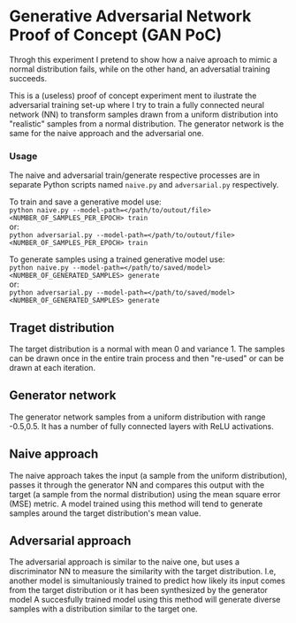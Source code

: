 # Generative Adversarial Network Proof of Concept (GAN PoC)
Throgh this experiment I pretend to show how a naive aproach to mimic a
normal distribution fails, while on the other hand, an adversatial training succeeds.

This is a (useless) proof of concept experiment ment to ilustrate the adversarial training
set-up where I try to train a fully connected neural network (NN) to transform samples
drawn from a uniform distribution into "realistic" samples from a normal distribution.
The generator network is the same for the naive approach and the adversarial one.

### Usage
The naive and adversarial train/generate respective processes are in separate Python
scripts named `naive.py` and `adversarial.py` respectively.

To train and save a generative model use:  
`python naive.py --model-path=</path/to/outout/file> <NUMBER_OF_SAMPLES_PER_EPOCH> train`  
or:  
`python adversarial.py --model-path=</path/to/outout/file> <NUMBER_OF_SAMPLES_PER_EPOCH> train`

To generate samples using a trained generative model use:  
`python naive.py --model-path=</path/to/saved/model> <NUMBER_OF_GENERATED_SAMPLES> generate`  
or:  
`python adversarial.py --model-path=</path/to/saved/model> <NUMBER_OF_GENERATED_SAMPLES> generate`  

## Traget distribution
The target distribution is a normal with mean 0 and variance 1.
The samples can be drawn once in the entire train process and then "re-used" or
can be drawn at each iteration.

## Generator network
The generator network samples from a uniform distribution with range -0.5,0.5.
It has a number of fully connected layers with ReLU activations.

## Naive approach
The naive approach takes the input (a sample from the uniform distribution),
passes it through the generator NN and compares this output with the target
(a sample from the normal distribution) using the mean square error (MSE) metric.
A model trained using this method will tend to generate samples around the
target distribution's mean value.

## Adversarial approach
The adversarial approach is similar to the naive one, but uses a discriminator NN
to measure the similarity with the target distribution.
I.e, another model is simultaniously trained to predict how likely its input
comes from the target distribution or it has been synthesized by the generator model
A succesfully trained model using this method will generate diverse samples with
a distribution similar to the target one.

